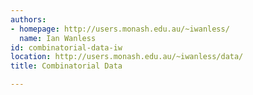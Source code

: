 ```yaml
---
authors:
- homepage: http://users.monash.edu.au/~iwanless/
  name: Ian Wanless
id: combinatorial-data-iw
location: http://users.monash.edu.au/~iwanless/data/
title: Combinatorial Data

---
```


